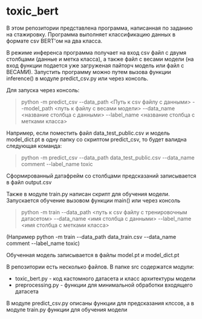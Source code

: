 # toxic_bert

В этом репозитории представлена программа, написанная по заданию на стажировку. Программа выполняет классификацию данных в формате csv BERT'ом на два класса.

В режиме инференса программа получает на вход csv файл с двумя столбцами (данные и метка класса), а также файл с весами модели (на вход функции подается уже загруженая пайторч модель или файл с ВЕСАМИ).
Запустить программу можно путем вызова функции inference() в модуле predict_csv.py или через консоль.

Для запуска через консоль:
> python -m predict_csv --data_path <Путь к csv файлу с данными> --model_path <путь к файлу с весами модели> --data_name <название столбца с данными> --label_name <название столбца с метками класса>

Например, если поместить файл data_test_public.csv и модель model_dict.pt в одну папку со скриптом predict_csv, то будет валидна следующая команда:
> python -m predict_csv --data_path data_test_public.csv --data_name comment --label_name toxic

Сформированный датафрейм со столбцами предсказаний записывается в файл output.csv

Также в модуле train.py написан скрипт для обучения модели.
Запускается обучение вызовом функции main() или через консоль
> python -m train --data_path <путь к csv файлу с тренировочным датасетом> --data_name <имя столбца с данными> --label_name <имя столбца с метками класса>

(Например python -m train --data_path data_train.csv --data_name comment --label_name toxic)

Обученная модель записывается в файлы model.pt и model_dict.pt


В репозитории есть несколько файлов. В папке src содержатся модули:

- toxic_bert.py - код кастомного датасета и класс архитектуры модели
- preprocessing.py - функции для минимальной обработки входящего датасета

В модуле predict_csv.py описаны функции для предсказания клссов, а в модуле train.py функции для обучения модели
